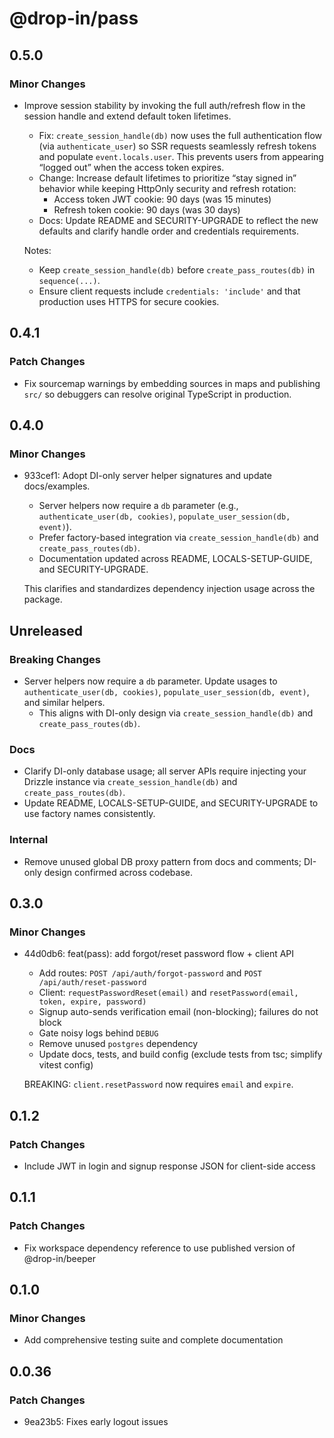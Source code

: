 # @drop-in/pass

## 0.5.0

### Minor Changes

- Improve session stability by invoking the full auth/refresh flow in the session handle and extend default token lifetimes.

  - Fix: `create_session_handle(db)` now uses the full authentication flow (via `authenticate_user`) so SSR requests seamlessly refresh tokens and populate `event.locals.user`. This prevents users from appearing “logged out” when the access token expires.
  - Change: Increase default lifetimes to prioritize “stay signed in” behavior while keeping HttpOnly security and refresh rotation:
    - Access token JWT cookie: 90 days (was 15 minutes)
    - Refresh token cookie: 90 days (was 30 days)
  - Docs: Update README and SECURITY-UPGRADE to reflect the new defaults and clarify handle order and credentials requirements.

  Notes:

  - Keep `create_session_handle(db)` before `create_pass_routes(db)` in `sequence(...)`.
  - Ensure client requests include `credentials: 'include'` and that production uses HTTPS for secure cookies.

## 0.4.1

### Patch Changes

- Fix sourcemap warnings by embedding sources in maps and publishing `src/` so debuggers can resolve original TypeScript in production.

## 0.4.0

### Minor Changes

- 933cef1: Adopt DI-only server helper signatures and update docs/examples.

  - Server helpers now require a `db` parameter (e.g., `authenticate_user(db, cookies)`, `populate_user_session(db, event)`).
  - Prefer factory-based integration via `create_session_handle(db)` and `create_pass_routes(db)`.
  - Documentation updated across README, LOCALS-SETUP-GUIDE, and SECURITY-UPGRADE.

  This clarifies and standardizes dependency injection usage across the package.

## Unreleased

### Breaking Changes

- Server helpers now require a `db` parameter. Update usages to `authenticate_user(db, cookies)`, `populate_user_session(db, event)`, and similar helpers.
  - This aligns with DI-only design via `create_session_handle(db)` and `create_pass_routes(db)`.

### Docs

- Clarify DI-only database usage; all server APIs require injecting your Drizzle instance via `create_session_handle(db)` and `create_pass_routes(db)`.
- Update README, LOCALS-SETUP-GUIDE, and SECURITY-UPGRADE to use factory names consistently.

### Internal

- Remove unused global DB proxy pattern from docs and comments; DI-only design confirmed across codebase.

## 0.3.0

### Minor Changes

- 44d0db6: feat(pass): add forgot/reset password flow + client API

  - Add routes: `POST /api/auth/forgot-password` and `POST /api/auth/reset-password`
  - Client: `requestPasswordReset(email)` and `resetPassword(email, token, expire, password)`
  - Signup auto-sends verification email (non-blocking); failures do not block
  - Gate noisy logs behind `DEBUG`
  - Remove unused `postgres` dependency
  - Update docs, tests, and build config (exclude tests from tsc; simplify vitest config)

  BREAKING: `client.resetPassword` now requires `email` and `expire`.

## 0.1.2

### Patch Changes

- Include JWT in login and signup response JSON for client-side access

## 0.1.1

### Patch Changes

- Fix workspace dependency reference to use published version of @drop-in/beeper

## 0.1.0

### Minor Changes

- Add comprehensive testing suite and complete documentation

## 0.0.36

### Patch Changes

- 9ea23b5: Fixes early logout issues
